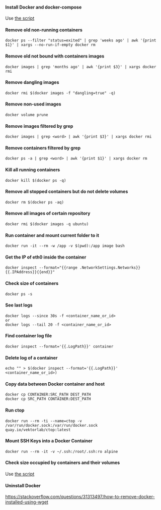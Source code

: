 
#### Install Docker and docker-compose
Use [the script](https://github.com/vitaliykobrin/useful-scripts/blob/master/scripts/install-docker.sh)


#### Remove old non-running containers
```
docker ps --filter "status=exited" | grep 'weeks ago' | awk '{print $1}' | xargs --no-run-if-empty docker rm  
```

#### Remove old not bound with containers images
```
docker images | grep 'months ago' | awk '{print $3}' | xargs docker rmi
```

#### Remove dangling images
```
docker rmi $(docker images -f "dangling=true" -q)  
```

#### Remove non-used images
```
docker volume prune
```

#### Remove images filtered by grep
```
docker images | grep <word> | awk '{print $3}' | xargs docker rmi
```

#### Remove containers filtered by grep
```
docker ps -a | grep <word> | awk '{print $1}' | xargs docker rm
```

#### Kill all running containers
```
docker kill $(docker ps -q)
```

#### Remove all stopped containers but do not delete volumes
```
docker rm $(docker ps -aq)
```

#### Remove all images of certain repository
```
docker rmi $(docker images -q ubuntu)
```

#### Run container and mount current folder to it
```
docker run -it --rm -w /app -v $(pwd):/app image bash
```

#### Get the IP of eth0 inside the container
```
docker inspect --format="{{range .NetworkSettings.Networks}}{{.IPAddress}}{{end}}"
```

#### Check size of containers
```
docker ps -s
```

#### See last logs
```
docker logs --since 30s -f <container_name_or_id>
or
docker logs --tail 20 -f <container_name_or_id>
```

#### Find container log file
```
docker inspect --format='{{.LogPath}}' container
```

#### Delete log of a container
```
echo "" > $(docker inspect --format='{{.LogPath}}' <container_name_or_id>)
```

#### Copy data between Docker container and host
```
docker cp CONTAINER:SRC_PATH DEST_PATH
docker cp SRC_PATH CONTAINER:DEST_PATH
```

#### Run ctop
```
docker run --rm -ti --name=ctop -v /var/run/docker.sock:/var/run/docker.sock quay.io/vektorlab/ctop:latest
```

#### Mount SSH Keys into a Docker Container
```
docker run --rm -it -v ~/.ssh:/root/.ssh:ro alpine
```

#### Check size occupied by containers and their volumes
Use [the script](https://github.com/vitaliykobrin/useful-scripts/blob/master/scripts/docker-size.sh)

#### Uninstall Docker
https://stackoverflow.com/questions/31313497/how-to-remove-docker-installed-using-wget  
